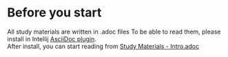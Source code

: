 # Before you start
All study materials are written in .adoc files
To be able to read them, please install in Intellij [AsciiDoc plugin](https://plugins.jetbrains.com/plugin/7391-asciidoc). \
After install, you can start reading from [Study Materials - Intro.adoc](Study%20Materials%20-%20Intro.adoc)